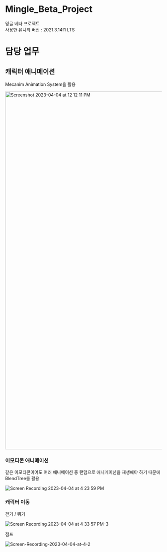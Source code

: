 # Mingle_Beta_Project
밍글 베타 프로젝트\
사용한 유니티 버전 : 2021.3.14f1 LTS

# 담당 업무

## 캐릭터 애니메이션

Mecanim Animation System을 활용

<img width="1153" alt="Screenshot 2023-04-04 at 12 12 11 PM" src="https://user-images.githubusercontent.com/63217600/229677957-e3345628-a869-46e1-b381-9ed9670fe9d8.png">

### 이모티콘 애니메이션

같은 이모티콘이어도 여러 애니메이션 중 랜덤으로 애니메이션을 재생해야 하기 때문에 BlendTree를 활용

![Screen Recording 2023-04-04 at 4 23 59 PM](https://user-images.githubusercontent.com/63217600/229719332-226b7bdf-2299-49bf-af3f-4c8e90540e9d.gif)

### 캐릭터 이동

걷기 / 뛰기

![Screen Recording 2023-04-04 at 4 33 57 PM-3](https://user-images.githubusercontent.com/63217600/229948766-906925e2-8f7d-497f-9a4d-fa909676e2c9.gif)

점프

![Screen-Recording-2023-04-04-at-4-2](https://user-images.githubusercontent.com/63217600/229948549-cc6bed2e-e357-4663-9e12-9d2cef878c7e.gif)

